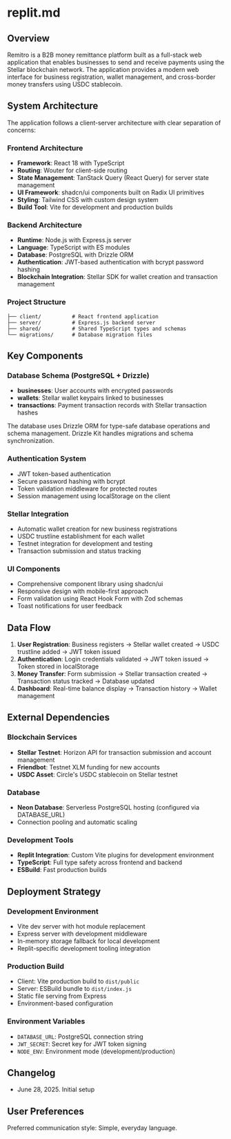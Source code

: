 # replit.md

## Overview

Remitro is a B2B money remittance platform built as a full-stack web application that enables businesses to send and receive payments using the Stellar blockchain network. The application provides a modern web interface for business registration, wallet management, and cross-border money transfers using USDC stablecoin.

## System Architecture

The application follows a client-server architecture with clear separation of concerns:

### Frontend Architecture
- **Framework**: React 18 with TypeScript
- **Routing**: Wouter for client-side routing
- **State Management**: TanStack Query (React Query) for server state management
- **UI Framework**: shadcn/ui components built on Radix UI primitives
- **Styling**: Tailwind CSS with custom design system
- **Build Tool**: Vite for development and production builds

### Backend Architecture
- **Runtime**: Node.js with Express.js server
- **Language**: TypeScript with ES modules
- **Database**: PostgreSQL with Drizzle ORM
- **Authentication**: JWT-based authentication with bcrypt password hashing
- **Blockchain Integration**: Stellar SDK for wallet creation and transaction management

### Project Structure
```
├── client/          # React frontend application
├── server/          # Express.js backend server
├── shared/          # Shared TypeScript types and schemas
└── migrations/      # Database migration files
```

## Key Components

### Database Schema (PostgreSQL + Drizzle)
- **businesses**: User accounts with encrypted passwords
- **wallets**: Stellar wallet keypairs linked to businesses
- **transactions**: Payment transaction records with Stellar transaction hashes

The database uses Drizzle ORM for type-safe database operations and schema management. Drizzle Kit handles migrations and schema synchronization.

### Authentication System
- JWT token-based authentication
- Secure password hashing with bcrypt
- Token validation middleware for protected routes
- Session management using localStorage on the client

### Stellar Integration
- Automatic wallet creation for new business registrations
- USDC trustline establishment for each wallet
- Testnet integration for development and testing
- Transaction submission and status tracking

### UI Components
- Comprehensive component library using shadcn/ui
- Responsive design with mobile-first approach
- Form validation using React Hook Form with Zod schemas
- Toast notifications for user feedback

## Data Flow

1. **User Registration**: Business registers → Stellar wallet created → USDC trustline added → JWT token issued
2. **Authentication**: Login credentials validated → JWT token issued → Token stored in localStorage
3. **Money Transfer**: Form submission → Stellar transaction created → Transaction status tracked → Database updated
4. **Dashboard**: Real-time balance display → Transaction history → Wallet management

## External Dependencies

### Blockchain Services
- **Stellar Testnet**: Horizon API for transaction submission and account management
- **Friendbot**: Testnet XLM funding for new accounts
- **USDC Asset**: Circle's USDC stablecoin on Stellar testnet

### Database
- **Neon Database**: Serverless PostgreSQL hosting (configured via DATABASE_URL)
- Connection pooling and automatic scaling

### Development Tools
- **Replit Integration**: Custom Vite plugins for development environment
- **TypeScript**: Full type safety across frontend and backend
- **ESBuild**: Fast production builds

## Deployment Strategy

### Development Environment
- Vite dev server with hot module replacement
- Express server with development middleware
- In-memory storage fallback for local development
- Replit-specific development tooling integration

### Production Build
- Client: Vite production build to `dist/public`
- Server: ESBuild bundle to `dist/index.js`
- Static file serving from Express
- Environment-based configuration

### Environment Variables
- `DATABASE_URL`: PostgreSQL connection string
- `JWT_SECRET`: Secret key for JWT token signing
- `NODE_ENV`: Environment mode (development/production)

## Changelog
- June 28, 2025. Initial setup

## User Preferences

Preferred communication style: Simple, everyday language.